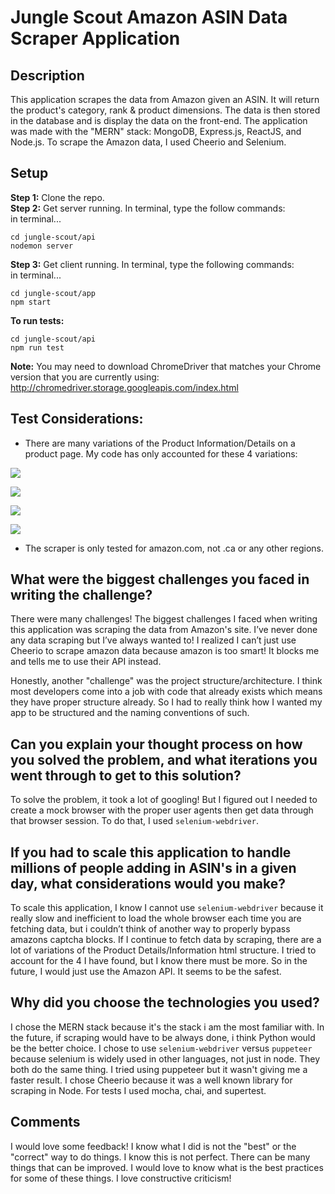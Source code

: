 # Jungle Scout Amazon ASIN Data Scraper Application

## Description ##
 This application scrapes the data from Amazon given an ASIN. It will return the product's category, rank & product dimensions. The data is then stored in the database and is display the data on the front-end. The application was made with the "MERN" stack:  MongoDB, Express.js, ReactJS, and Node.js. To scrape the Amazon data, I used Cheerio and Selenium. 

## Setup ##
__Step 1:__ Clone the repo.  
__Step 2:__  Get server running. In terminal, type the follow commands:  
in terminal...
```
cd jungle-scout/api
nodemon server
```
__Step 3:__ Get client running. In terminal, type the following commands:  
in terminal... 
```
cd jungle-scout/app
npm start
```

__To run tests:__
```
cd jungle-scout/api
npm run test
```

__Note:__ You may need to download ChromeDriver that matches your Chrome version that you are currently using: http://chromedriver.storage.googleapis.com/index.html

## Test Considerations:

- There are many variations of the Product Information/Details on a product page. My code has only accounted for these 4 variations:

![](https://paper-attachments.dropbox.com/s_FE3CE9E74DAEF32A9C0A9D2F16E4532C410853ABF3AD1FDA853C8456D433F590_1562360422735_product-type-1.png)

![](https://paper-attachments.dropbox.com/s_FE3CE9E74DAEF32A9C0A9D2F16E4532C410853ABF3AD1FDA853C8456D433F590_1562360439764_Screen+Shot+2019-06-30+at+10.33.04+PM.png)

![](https://paper-attachments.dropbox.com/s_FE3CE9E74DAEF32A9C0A9D2F16E4532C410853ABF3AD1FDA853C8456D433F590_1562360447529_Screen+Shot+2019-06-30+at+10.33.19+PM.png)

![](https://paper-attachments.dropbox.com/s_FE3CE9E74DAEF32A9C0A9D2F16E4532C410853ABF3AD1FDA853C8456D433F590_1562360454506_Screen+Shot+2019-07-03+at+4.52.19+PM.png)

- The scraper is only tested for amazon.com, not .ca or any other regions. 

## What were the biggest challenges you faced in writing the challenge?

There were many challenges! The biggest challenges I faced when writing this application was scraping the data from Amazon's site. I’ve never done any data scraping but I’ve always wanted to! I realized I can’t just use Cheerio to scrape amazon data because amazon is too smart! It blocks me and tells me to use their API instead. 

Honestly, another "challenge" was the project structure/architecture. I think most developers come into a job with code that already exists which means they have proper structure already. So I had to really think how I wanted my app to be structured and the naming conventions of such. 

## Can you explain your thought process on how you solved the problem, and what iterations you went through to get to this solution?

To solve the problem, it took a lot of googling! But I figured out I needed to create a mock browser with the proper user agents then get data through that browser session. To do that, I used `selenium-webdriver`. 

## If you had to scale this application to handle millions of people adding in ASIN's in a given day, what considerations would you make?

To scale this application, I know I cannot use `selenium-webdriver` because it really slow and inefficient to load the whole browser each time you are fetching data, but i couldn’t think of another way to properly bypass amazons captcha blocks. If I continue to fetch data by scraping, there are a lot of variations of the Product Details/Information html structure. I tried to account for the 4 I have found, but I know there must be more. So in the future, I would just use the Amazon API. It seems to be the safest. 

## Why did you choose the technologies you used?
I chose the MERN stack because it's the stack i am the most familiar with. In the future, if scraping would have to be always done, i think Python would be the better choice. I chose to use `selenium-webdriver` versus `puppeteer` because selenium is widely used in other languages, not just in node. They both do the same thing. I tried using puppeteer but it wasn't giving me a faster result. I chose Cheerio because it was a well known library for scraping in Node. For tests I used mocha, chai, and supertest. 

## Comments
I would love some feedback! I know what I did is not the "best" or the "correct" way to do things. I know this is not perfect. There can be many things that can be improved. I would love to know what is the best practices for some of these things. I love constructive criticism! 


